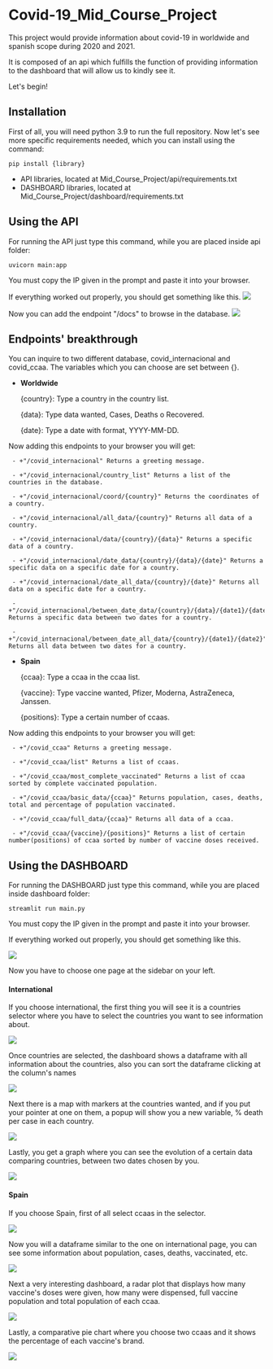# Covid-19_Mid_Course_Project
This project would provide information about covid-19 in worldwide and spanish scope during 2020 and 2021.

It is composed of an api which fulfills the function of providing information to the dashboard that will allow us to kindly see it.

Let's begin!

## Installation

First of all, you will need python 3.9 to run the full repository. Now let's see more specific requirements needed, which you can install using the command:
``` shell
pip install {library}
```

- API libraries, located at Mid_Course_Project/api/requirements.txt
- DASHBOARD libraries, located at Mid_Course_Project/dashboard/requirements.txt

## Using the API

For running the API just type this command, while you are placed inside api folder:

``` shell
uvicorn main:app
```

You must copy the IP given in the prompt and paste it into your browser.

If everything worked out properly, you should get something like this.
![](images/entrar_api.PNG)

Now you can add the endpoint "/docs" to browse in the database.
![](images/api_docs.PNG)

## Endpoints' breakthrough
You can inquire to two different database, covid_internacional and covid_ccaa. The variables which you can choose are set between {}.

- **Worldwide**

     {country}: Type a country in the country list.

     {data}: Type data wanted, Cases, Deaths o Recovered.

     {date}: Type a date with format, YYYY-MM-DD.

Now adding this endpoints to your browser you will get:

     - +"/covid_internacional" Returns a greeting message.

     - +"/covid_internacional/country_list" Returns a list of the countries in the database.

     - +"/covid_internacional/coord/{country}" Returns the coordinates of a country.

     - +"/covid_internacional/all_data/{country}" Returns all data of a country.

     - +"/covid_internacional/data/{country}/{data}" Returns a specific data of a country.

     - +"/covid_internacional/date_data/{country}/{data}/{date}" Returns a specific data on a specific date for a country.

     - +"/covid_internacional/date_all_data/{country}/{date}" Returns all data on a specific date for a country.

     - +"/covid_internacional/between_date_data/{country}/{data}/{date1}/{date2}" Returns a specific data between two dates for a country.

     - +"/covid_internacional/between_date_all_data/{country}/{date1}/{date2}" Returns all data between two dates for a country.


- **Spain**

     {ccaa}: Type a ccaa in the ccaa list.

     {vaccine}: Type vaccine wanted, Pfizer, Moderna, AstraZeneca, Janssen.

     {positions}: Type a certain number of ccaas.

Now adding this endpoints to your browser you will get:

     - +"/covid_ccaa" Returns a greeting message.

     - +"/covid_ccaa/list" Returns a list of ccaas.

     - +"/covid_ccaa/most_complete_vaccinated" Returns a list of ccaa sorted by complete vaccinated population.

     - +"/covid_ccaa/basic_data/{ccaa}" Returns population, cases, deaths, total and percentage of population vaccinated.

     - +"/covid_ccaa/full_data/{ccaa}" Returns all data of a ccaa.

     - +"/covid_ccaa/{vaccine}/{positions}" Returns a list of certain number(positions) of ccaa sorted by number of vaccine doses received.

## Using the DASHBOARD

For running the DASHBOARD just type this command, while you are placed inside dashboard folder:

``` shell
streamlit run main.py
```

You must copy the IP given in the prompt and paste it into your browser.

If everything worked out properly, you should get something like this.

![](images/entrar_dash.PNG)

Now you have to choose one page at the sidebar on your left.

#### International

If you choose international, the first thing you will see it is a countries selector where you have to select the countries you want to see information about.

![](images/select_countries.PNG)

Once countries are selected, the dashboard shows a dataframe with all information about the countries, also you can sort the dataframe clicking at the column's names

![](images/tabla_countries.PNG)

Next there is a map with markers at the countries wanted, and if you put your pointer at one on them, a popup will show you a new variable, % death per case in each country.

![](images/mapa_countries.PNG)

Lastly, you get a graph where you can see the evolution of a certain data comparing countries, between two dates chosen by you.

![](images/graph_countries.PNG)

#### Spain

If you choose Spain, first of all select ccaas in the selector.

![](images/select_ccaa.PNG)

Now you will a dataframe similar to the one on international page, you can see some information about population, cases, deaths, vaccinated, etc.

![](images/tabla_ccaa.PNG)

Next a very interesting dashboard, a radar plot that displays how many vaccine's doses were given, how many were dispensed, full vaccine population and total population of each ccaa.

![](images/radar_plot.PNG)

Lastly, a comparative pie chart where you choose two ccaas and it shows the percentage of each vaccine's brand.

![](images/piechart_ccaa.PNG)


